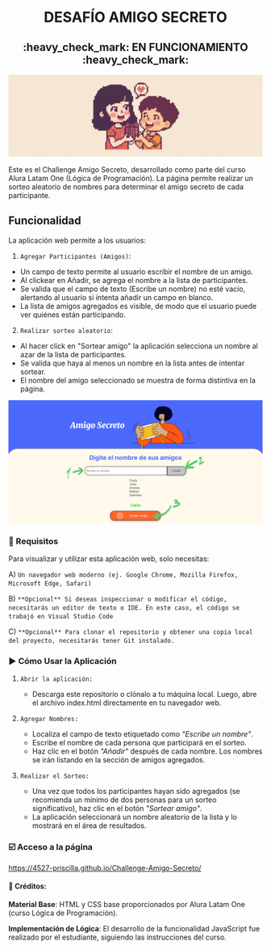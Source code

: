 <h1 align="center"> DESAFÍO AMIGO SECRETO </h1>
<h2 align="center">:heavy_check_mark: EN FUNCIONAMIENTO :heavy_check_mark:</h2>

![Portada amigo secreto](assets/Portada-amigo-secreto.jpg)

Este es el Challenge Amigo Secreto, desarrollado como parte del curso Alura Latam One (Lógica de Programación). La página permite realizar un sorteo aleatorio de nombres para determinar el amigo secreto de cada participante.

## Funcionalidad
La aplicación web permite a los usuarios:

1. `Agregar Participantes (Amigos)`: 
- Un campo de texto permite al usuario escribir el nombre de un amigo.
- Al clickear en Añadir, se agrega el nombre a la lista de participantes.
- Se valida que el campo de texto (Escribe un nombre) no esté vacío, alertando al usuario si intenta añadir un campo en blanco.
- La lista de amigos agregados es visible, de modo que el usuario puede ver quiénes están participando.
  
2. `Realizar sorteo aleatorio`:
- Al hacer click en "Sortear amigo" la aplicación selecciona un nombre al azar de la lista de participantes.
- Se valida que haya al menos un nombre en la lista antes de intentar sortear.
- El nombre del amigo seleccionado se muestra de forma distintiva en la página.
  
![Funcionamiento Amigo Secreto](assets/Funcion-Amigo-Secreto.png)

### :wrench: Requisitos 
Para visualizar y utilizar esta aplicación web, solo necesitas:

A) `Un navegador web moderno (ej. Google Chrome, Mozilla Firefox, Microsoft Edge, Safari)`

B) `**Opcional** Si deseas inspeccionar o modificar el código, necesitarás un editor de texto o IDE. En este caso, el código se trabajó en Visual Studio Code`

C) `**Opcional** Para clonar el repositorio y obtener una copia local del proyecto, necesitarás tener Git instalado.`

### :arrow_forward: Cómo Usar la Aplicación
1. `Abrir la aplicación:`
    - Descarga este repositorio o clónalo a tu máquina local. Luego, abre el archivo index.html directamente en tu navegador web.
      
2. `Agregar Nombres:`
    - Localiza el campo de texto etiquetado como _"Escribe un nombre"_.
    - Escribe el nombre de cada persona que participará en el sorteo.
    - Haz clic en el botón _"Añadir"_ después de cada nombre. Los nombres se irán listando en la sección de amigos agregados.
      
3. `Realizar el Sorteo:`
    - Una vez que todos los participantes hayan sido agregados (se recomienda un mínimo de dos personas para un sorteo significativo), haz clic en el botón _"Sortear amigo"_.
    - La aplicación seleccionará un nombre aleatorio de la lista y lo mostrará en el área de resultados.

### :ballot_box_with_check: Acceso a la página
https://4527-priscilla.github.io/Challenge-Amigo-Secreto/

#### :large_blue_circle: Créditos:
**Material Base**: HTML y CSS base proporcionados por Alura Latam One (curso Lógica de Programación).

**Implementación de Lógica**: El desarrollo de la funcionalidad JavaScript fue realizado por el estudiante, siguiendo las instrucciones del curso.
